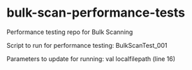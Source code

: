 # bulk-scan-performance-tests
Performance testing repo for Bulk Scanning

Script to run for performance testing: BulkScanTest_001

Parameters to update for running:
  val localfilepath (line 16)
